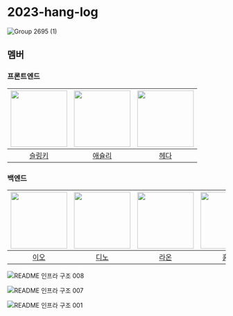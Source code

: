 # 2023-hang-log

  
![Group 2695 (1)](https://github.com/woowacourse-teams/2023-hang-log/assets/77482065/cfddda8a-e416-4f03-bc53-edd6eb0c4595)


## 멤버

### 프론트엔드

| <img src="https://avatars.githubusercontent.com/u/45068522?v=4" width="130" height="130"> | <img src ="https://avatars.githubusercontent.com/u/51967731?v=4" width="130" height="130"> | <img src ="https://avatars.githubusercontent.com/u/102305630?v=4" width="130" height="130"> |
|:-----------------------------------------------------------------------------------------:|:------------------------------------------------------------------------------------------:|:-------------------------------------------------------------------------------------------:|
|                          [슬링키](https://github.com/dladncks1217)                           |                           [애슐리](https://github.com/ashleysyheo)                            |                              [헤다](https://github.com/Dahyeeee)                              |                              

### 백엔드

| <img src="https://avatars.githubusercontent.com/u/49433615?v=4" width="130" height="130"> | <img src="https://avatars.githubusercontent.com/u/77482065?v=4" width="130" height="130"> | <img src="https://avatars.githubusercontent.com/u/64852591?v=4" width="130" height="130"> | <img src="https://avatars.githubusercontent.com/u/65850682?v=4" width="130" height="130"> | <img src="https://avatars.githubusercontent.com/u/91263263?v=4" width="130" height="130"> |
|:-----------------------------------------------------------------------------------------:|:-----------------------------------------------------------------------------------------:|:-----------------------------------------------------------------------------------------:|:-----------------------------------------------------------------------------------------:|:-----------------------------------------------------------------------------------------:|
|                              [이오](https://github.com/LJW25)                               |                             [디노](https://github.com/jjongwa)                              |                             [라온](https://github.com/mcodnjs)                              |                              [홍고](https://github.com/hgo641)                              |                          [달리](https://github.com/waterricecake)                           |


![‎README 인프라 구조 ‎008](https://github.com/woowacourse-teams/2023-hang-log/assets/77482065/eb0d792c-9699-4010-95b4-a29e5ab76687)

![‎README 인프라 구조 ‎007](https://github.com/woowacourse-teams/2023-hang-log/assets/77482065/e9e38e63-ad72-45cc-80f8-883ae68aa29e)

![‎README 인프라 구조 ‎001](https://github.com/woowacourse-teams/2023-hang-log/assets/77482065/1e73f647-7774-450e-863c-7dbc906f5e4d)
